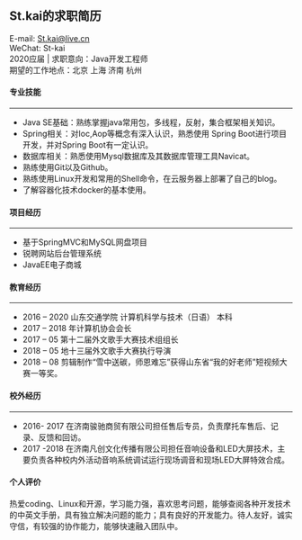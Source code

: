## St.kai的求职简历
E-mail: St.kai@live.cn  
WeChat: St-kai  
2020应届 | 求职意向：Java开发工程师  
期望的工作地点：北京 上海 济南 杭州
#### 专业技能
---
* Java SE基础：熟练掌握java常用包，多线程，反射，集合框架相关知识。
* Spring相关：对Ioc,Aop等概念有深入认识，熟悉使用 Spring Boot进行项目开发，并对Spring Boot有一定认识。  
* 数据库相关：熟悉使用Mysql数据库及其数据库管理工具Navicat。  
* 熟练使用Git以及Github。  
* 熟练使用Linux开发和常用的Shell命令，在云服务器上部署了自己的blog。  
* 了解容器化技术docker的基本使用。  
#### 项目经历
---
* 基于SpringMVC和MySQL网盘项目  
* 锐聘网站后台管理系统  
* JavaEE电子商城  
#### 教育经历
---
* 2016 – 2020  山东交通学院  计算机科学与技术（日语）  本科
* 2017 – 2018  年计算机协会会长
* 2017 – 05   第十二届外文歌手大赛技术组组长
* 2018 – 05   地十三届外文歌手大赛执行导演
* 2018 – 08   剪辑制作“雪中送碳，师恩难忘”获得山东省“我的好老师”短视频大赛一等奖。
#### 校外经历
---
* 2016- 2017 在济南骏驰商贸有限公司担任售后专员，负责摩托车售后、记录、反馈和回访。
* 2017 -2018  在济南凡创文化传播有限公司担任音响设备和LED大屏技术，主要负责各种校内外活动音响系统调试运行现场调音和现场LED大屏特效合成。
#### 个人评价
  热爱coding、Linux和开源，学习能力强，喜欢思考问题，能够查阅各种开发技术的中英文手册，具有独立解决问题的能力；具有良好的开发能力。待人友好，诚实守信，有较强的协作能力，能够快速融入团队中。
